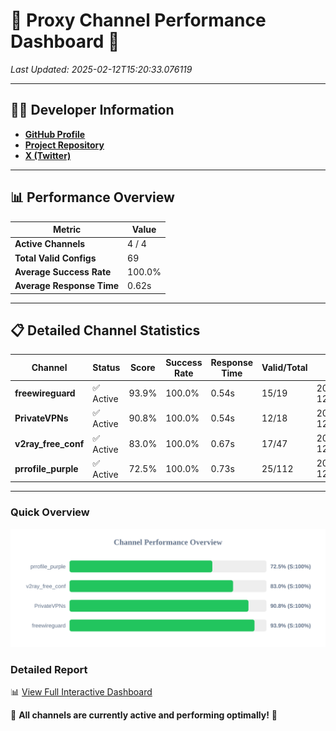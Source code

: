 # 🌟 Proxy Channel Performance Dashboard 🌟

_Last Updated: 2025-02-12T15:20:33.076119_

---

## 👩‍💻 Developer Information

- **[GitHub Profile](https://github.com/4n0nymou3)**  
- **[Project Repository](https://github.com/4n0nymou3/multi-proxy-config-fetcher)**  
- **[X (Twitter)](https://x.com/4n0nymou3)**  

---

## 📊 Performance Overview

| Metric                | Value       |
|-----------------------|-------------|
| **Active Channels**   | 4 / 4       |
| **Total Valid Configs** | 69          |
| **Average Success Rate** | 100.0%      |
| **Average Response Time** | 0.62s       |

---

## 📋 Detailed Channel Statistics

| Channel          | Status     | Score  | Success Rate | Response Time | Valid/Total | Last Success               |
|------------------|------------|--------|--------------|---------------|-------------|----------------------------|
| **freewireguard**  | ✅ Active  | 93.9%  | 100.0% | 0.54s         | 15/19       | 2025-02-12T15:20:33.074234 |
| **PrivateVPNs**  | ✅ Active  | 90.8%  | 100.0% | 0.54s         | 12/18       | 2025-02-12T15:20:32.505116 |
| **v2ray_free_conf**  | ✅ Active  | 83.0%  | 100.0% | 0.67s         | 17/47       | 2025-02-12T15:20:31.926281 |
| **prrofile_purple**  | ✅ Active  | 72.5%  | 100.0% | 0.73s         | 25/112       | 2025-02-12T15:20:31.205360 |

---

### Quick Overview
<div align="center">
  <a href="https://raw.githubusercontent.com/nullluser/NullRepo/refs/heads/main/assets/channel_stats_chart.svg">
    <img src="https://raw.githubusercontent.com/nullluser/NullRepo/refs/heads/main/assets/channel_stats_chart.svg" alt="Source Performance Statistics" width="800">
  </a>
</div>

### Detailed Report
📊 [View Full Interactive Dashboard](https://htmlpreview.github.io/?https://github.com/nullluser/NullRepo/blob/main/assets/performance_report.html)

🎉 **All channels are currently active and performing optimally!** 🎉
